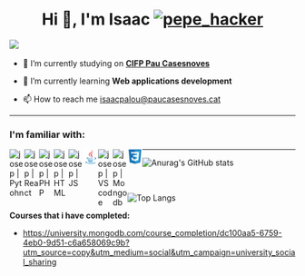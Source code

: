 <h1 align="center">Hi 👋, I'm Isaac <a href="https://emoji.gg/emoji/4297-pepe-hacker"><img src="https://emoji.gg/assets/emoji/4297-pepe-hacker.gif" width="44px" height="44px" alt="pepe_hacker"></a></h1>

![](https://komarev.com/ghpvc/?username=isaacpaloug&color=blueviolet)

- 🔭 I’m currently studying on <a href="https://paucasesnovescifp.cat/"><b>CIFP Pau Casesnoves</b></a>

- 🌱 I’m currently learning **Web applications development**

- 📫 How to reach me isaacpalou@paucasesnoves.cat

---
### I'm familiar with:
<img align="left" alt="josep | Pytohn" width="26px" src="https://upload.wikimedia.org/wikipedia/commons/thumb/c/c3/Python-logo-notext.svg/1024px-Python-logo-notext.svg.png" />
<img align="left" alt="josep | React" width="26px" src="https://cdn.worldvectorlogo.com/logos/react-1.svg" />
<img align="left" alt="josep | PHP" width="26px" src="https://upload.wikimedia.org/wikipedia/commons/thumb/2/27/PHP-logo.svg/2560px-PHP-logo.svg.png" />
<img align="left" alt="josep | HTML" width="26px" src="https://encrypted-tbn0.gstatic.com/images?q=tbn:ANd9GcTEbyqJR-426v72Ejr87Vf_h2Wqzg5LYmX69w&usqp=CAU" />
<img align="left" alt="josep | JS" width="26px" src="https://encrypted-tbn0.gstatic.com/images?q=tbn:ANd9GcQJLSpwzZT-chc2GLCrIJ8weQdfLEZvLv6Tfg&usqp=CAU" />
<img align="left" alt="josep | Java" width="26px" src="https://raw.githubusercontent.com/devicons/devicon/master/icons/java/java-original.svg"/>
<img align="left" alt="josep | VScode" width="26px" src="https://upload.wikimedia.org/wikipedia/commons/thumb/9/9a/Visual_Studio_Code_1.35_icon.svg/2048px-Visual_Studio_Code_1.35_icon.svg.png"/>
<img align="left" alt="josep | Mongodb" width="26px" src="https://img.icons8.com/color/480/mongodb.png"/>
<img align="left" alt="josep | CSS" width="26px" src="https://raw.githubusercontent.com/devicons/devicon/master/icons/css3/css3-original.svg"/>

---
![Anurag's GitHub stats](https://github-readme-stats.vercel.app/api?username=isaacpaloug&show_icons=true&theme=radical)

<br>

![Top Langs](https://github-readme-stats.vercel.app/api/top-langs/?username=isaacpaloug&layout=compact)

**Courses that i have completed:**
- https://university.mongodb.com/course_completion/dc100aa5-6759-4eb0-9d51-c6a658069c9b?utm_source=copy&utm_medium=social&utm_campaign=university_social_sharing

